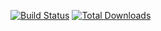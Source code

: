 [![Build Status](https://travis-ci.org/OrigamiStudiosLLC/samplecode.svg?branch=master)](https://travis-ci.org/OrigamiStudiosLLC/samplecode)
[![Total Downloads](https://travis-ci.org/OrigamiStudiosLLC/samplecode/downloads)](https://travis-ci.org/OrigamiStudiosLLC/samplecode)



